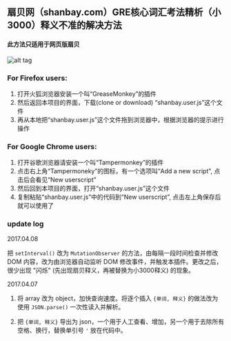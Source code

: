 ## 扇贝网（shanbay.com）GRE核心词汇考法精析（小3000）释义不准的解决方法

#### 此方法只适用于网页版扇贝

![alt tag](http://img3x8.ddimg.cn/15/18/23458758-1_w_1.jpg)

### For Firefox users:

1. 打开火狐浏览器安装一个叫“GreaseMonkey”的插件
2. 然后返回本项目的界面，下载(clone or download) “shanbay.user.js”这个文件
3. 再从本地把“shanbay.user.js”这个文件拖到浏览器中，根据浏览器的提示进行操作

### For Google Chrome users:
1. 打开谷歌浏览器请安装一个叫“Tampermonkey”的插件
2. 点击右上角“Tampermoneky”的图标，有一个选项叫“Add a new script", 点击后会看见“New userscript”
2. 然后回到本项目的界面，打开“shanbay.user.js”这个文件
3. 复制粘贴“shanbay.user.js”中的代码到“New userscript”, 点击左上角保存后就可以使用了



### update log

2017.04.08

把 `setInterval()` 改为 `MutationObserver` 的方法，由每隔一段时间检查并修改 DOM 内容，改为由浏览器自动监听 DOM 修改事件，并触发本插件。更改之后，很少出现 "闪烁" (先出现扇贝释义，再被替换为小3000释义) 的现象。


2017.04.07

1. 将 array 改为 object，加快查询速度。将逐个插入 `{单词, 释义}` 的做法改为 使用 `JSON.parse()` 一次性读入并解析。

2. 把 `{单词, 释义}` 导出为 json，一个用于人工查看、增加，另一个用于去除所有空格、换行，替换单引号 `'` 放在代码中。




